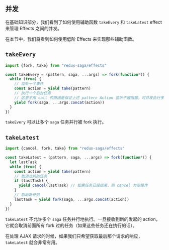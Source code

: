 ## 并发

在基础知识部分，我们看到了如何使用辅助函数 `takeEvery` 和 `takeLatest` effect 来管理 Effects 之间的并发。

在本节中，我们将看到如何使用低阶 Effects 来实现那些辅助函数。

## `takeEvery`

```javascript
import {fork, take} from "redux-saga/effects"

const takeEvery = (pattern, saga, ...args) => fork(function*() {
  while (true) {
    // 监听一个事件
    const action = yield take(pattern)
    // 执行一个后台任务
    // 这里不用 call 的原因是保证上述 pattern Action 监听不被阻塞，可并发执行多个 pattern Action 对应的任务
    yield fork(saga, ...args.concat(action))
  }
})
```

`takeEvery` 可以让多个 `saga` 任务并行被 fork 执行。

## `takeLatest`

```javascript
import {cancel, fork, take} from "redux-saga/effects"

const takeLatest = (pattern, saga, ...args) => fork(function*() {
  let lastTask
  while (true) {
    const action = yield take(pattern)
    // 取消之前的任务
    if (lastTask) {
      yield cancel(lastTask) // 如果任务已经结束，则 cancel 为空操作
    }
    // 启动新任务
    lastTask = yield fork(saga, ...args.concat(action))
  }
})
```

`takeLatest` 不允许多个 `saga` 任务并行地执行。一旦接收到新的发起的 action，它就会取消前面所有 fork 过的任务（如果这些任务还在执行的话）。

在处理 AJAX 请求的时候，如果我们只希望获取最后那个请求的响应，`takeLatest` 就会非常有用。
